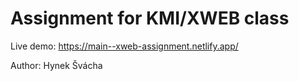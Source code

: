 # Assignment for KMI/XWEB class

Live demo: https://main--xweb-assignment.netlify.app/

Author: Hynek Švácha
